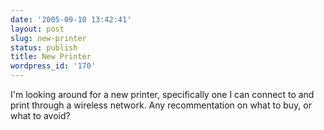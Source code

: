 ```yaml
---
date: '2005-09-10 13:42:41'
layout: post
slug: new-printer
status: publish
title: New Printer
wordpress_id: '170'
---
```


I'm looking around for a new printer, specifically one I can connect to and print through a wireless network. Any recommentation on what to buy, or what to avoid?
